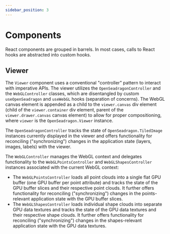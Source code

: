 ```yaml
---
sidebar_position: 3
---
```


# Components

React components are grouped in barrels. In most cases, calls to React hooks are abstracted into custom hooks.

## Viewer

The `Viewer` component uses a conventional "controller" pattern to interact with imperative APIs. The viewer utilizes the `OpenSeadragonController` and the `WebGLController` classes, which are disentangled by custom `useOpenSeadragon` and `useWebGL` hooks (separation of concerns). The WebGL canvas element is appended as a child to the `viewer.canvas` div element (child of the `viewer.container` div element, parent of the `viewer.drawer.canvas` canvas element) to allow for proper compositioning, where `viewer` is the `OpenSeadragon.Viewer` instance.

The `OpenSeadragonController` tracks the state of `OpenSeadragon.TiledImage` instances currently displayed in the viewer and offers functionality for reconciling ("synchronizing") changes in the application state (layers, images, labels) with the viewer.

The `WebGLController` manages the WebGL context and delegates functionality to the `WebGLPointsController` and `WebGLShapesController` instances associated with the current WebGL context:

- The `WebGLPointsController` loads all point clouds into a single flat GPU buffer (one GPU buffer per point attribute) and tracks the state of the GPU buffer slices and their respective point clouds. It further offers functionality for reconciling ("synchronizing") changes in the points-relevant application state with the GPU buffer slices.
- The `WebGLShapesController` loads individual shape clouds into separate GPU data textures and tracks the state of the GPU data textures and their respective shape clouds. It further offers functionality for reconciling ("synchronizing") changes in the shapes-relevant application state with the GPU data textures.
